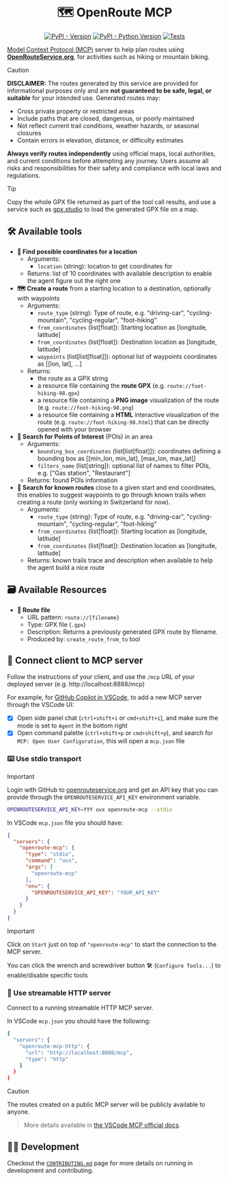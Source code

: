 <div align="center">

# 🗺️ OpenRoute MCP

[![PyPI - Version](https://img.shields.io/pypi/v/openroute-mcp.svg?logo=pypi&label=PyPI&logoColor=silver)](https://pypi.org/project/openroute-mcp/)
[![PyPI - Python Version](https://img.shields.io/pypi/pyversions/openroute-mcp.svg?logo=python&label=Python&logoColor=silver)](https://pypi.org/project/openroute-mcp/)
[![Tests](https://github.com/vemonet/openroute-mcp/actions/workflows/test.yml/badge.svg)](https://github.com/vemonet/openroute-mcp/actions/workflows/test.yml)

</div>

[Model Context Protocol (MCP)](https://modelcontextprotocol.io/) server to help plan routes using **[OpenRouteService.org](https://openrouteservice.org)**, for activities such as hiking or mountain biking.

> [!CAUTION]
>
> **DISCLAIMER:** The routes generated by this service are provided for informational purposes only and are **not guaranteed to be safe, legal, or suitable** for your intended use. Generated routes may:
>
> - Cross private property or restricted areas
> - Include paths that are closed, dangerous, or poorly maintained
> - Not reflect current trail conditions, weather hazards, or seasonal closures
> - Contain errors in elevation, distance, or difficulty estimates
>
> **Always verify routes independently** using official maps, local authorities, and current conditions before attempting any journey. Users assume all risks and responsibilities for their safety and compliance with local laws and regulations.

> [!TIP]
>
> Copy the whole GPX file returned as part of the tool call results, and use a service such as [gpx.studio](https://gpx.studio) to load the generated GPX file on a map.

## 🛠️ Available tools

- **📍 Find possible coordinates for a location**
  - Arguments:
    - `location` (string): location to get coordinates for
  - Returns: list of 10 coordinates with available description to enable the agent figure out the right one
- **🗺️ Create a route** from a starting location to a destination, optionally with waypoints
  - Arguments:
    - `route_type` (string): Type of route, e.g. "driving-car", "cycling-mountain", "cycling-regular", "foot-hiking"
    - `from_coordinates` (list[float]): Starting location as [longitude, latitude]
    - `from_coordinates` (list[float]): Destination location as [longitude, latitude]
    - `waypoints` (list[list[float]]): optional list of waypoints coordinates as [[lon, lat], ...]
  - Returns: 
    - the route as a GPX string
    - a resource file containing the **route GPX** (e.g. `route://foot-hiking-98.gpx`)
    - a resource file containing a **PNG image** visualization of the route (e.g. `route://foot-hiking-98.png`)
    - a resource file containing a **HTML** interactive visualization of the route (e.g. `route://foot-hiking-98.html`) that can be directly opened with your browser
- **📌 Search for Points of Interest** (POIs) in an area
  - Arguments:
    - `bounding_box_coordinates` (list[list[float]]): coordinates defining a bounding box as [[min_lon, min_lat], [max_lon, max_lat]]
    - `filters_name` (list[string]): optional list of names to filter POIs, e.g. ["Gas station", "Restaurant"]
  - Returns: found POIs information
- **🔎 Search for known routes** close to a given start and end coordinates, this enables to suggest waypoints to go through known trails when creating a route (only working in Switzerland for now).
  - Arguments:
    - `route_type` (string): Type of route, e.g. "driving-car", "cycling-mountain", "cycling-regular", "foot-hiking"
    - `from_coordinates` (list[float]): Starting location as [longitude, latitude]
    - `from_coordinates` (list[float]): Destination location as [longitude, latitude]
  - Returns: known trails trace and description when available to help the agent build a nice route

## 🗃️ Available Resources

- **🚏 Route file**
  - URL pattern: `route://{filename}`
  - Type: GPX file (`.gpx`)
  - Description: Returns a previously generated GPX route by filename.
  - Produced by: `create_route_from_to` tool


## 🔌 Connect client to MCP server

Follow the instructions of your client, and use the `/mcp` URL of your deployed server (e.g. http://localhost:8888/mcp)

For example, for [GitHub Copilot in VSCode](https://code.visualstudio.com/docs/copilot/overview), to add a new MCP server through the VSCode UI:

- [x] Open side panel chat (`ctrl+shift+i` or `cmd+shift+i`), and make sure the mode is set to `Agent` in the bottom right
- [x] Open command palette (`ctrl+shift+p` or `cmd+shift+p`), and search for `MCP: Open User Configuration`, this will open a `mcp.json` file

### ⌨️ Use stdio transport

> [!IMPORTANT]
>
> Login with GitHub to [openrouteservice.org](https://openrouteservice.org/) and get an API key that you can provide through the `OPENROUTESERVICE_API_KEY` environment variable.

```sh
OPENROUTESERVICE_API_KEY=YYY uvx openroute-mcp --stdio
```

In VSCode `mcp.json` file you should have:

```json
{
  "servers": {
    "openroute-mcp": {
      "type": "stdio",
      "command": "uvx",
      "args": [
        "openroute-mcp"
      ],
      "env": {
        "OPENROUTESERVICE_API_KEY": "YOUR_API_KEY"
      }
    }
  }
}
```

> [!IMPORTANT]
>
> Click on `Start` just on top of `"openroute-mcp"` to start the connection to the MCP server.
>
> You can click the wrench and screwdriver button 🛠️ (`Configure Tools...`) to enable/disable specific tools

### 📡 Use streamable HTTP server

Connect to a running streamable HTTP MCP server.

In VSCode `mcp.json` you should have the following:

```sh
{
  "servers": {
    "openroute-mcp-http": {
      "url": "http://localhost:8888/mcp",
      "type": "http"
    }
  }
}
```

> [!CAUTION]
>
> The routes created on a public MCP server will be publicly available to anyone.

> More details available in [the VSCode MCP official docs](https://code.visualstudio.com/docs/copilot/chat/mcp-servers).

## 🧑‍💻 Development

Checkout the [`CONTRIBUTING.md`](/CONTRIBUTING.md) page for more details on running in development and contributing.
